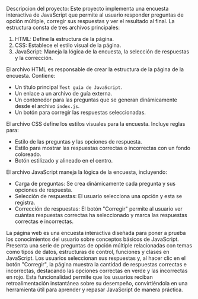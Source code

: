 Descripcion del proyecto:
Este proyecto implementa una encuesta interactiva de JavaScript que permite al usuario responder preguntas de opción múltiple, corregir sus respuestas y ver el resultado al final. La estructura consta de tres archivos principales:
1. HTML: Define la estructura de la página.
2. CSS: Establece el estilo visual de la página.
3. JavaScript: Maneja la lógica de la encuesta, la selección de respuestas y la corrección.

El archivo HTML es responsable de crear la estructura de la página de la encuesta. Contiene:
- Un título principal `Test guía de JavaScript`.
- Un enlace a un archivo de guía externa.
- Un contenedor para las preguntas que se generan dinámicamente desde el archivo `index.js`.
- Un botón para corregir las respuestas seleccionadas.

El archivo CSS define los estilos visuales para la encuesta. Incluye reglas para:
- Estilo de las preguntas y las opciones de respuesta.
- Estilo para mostrar las respuestas correctas o incorrectas con un fondo coloreado.
- Botón estilizado y alineado en el centro.

El archivo JavaScript maneja la lógica de la encuesta, incluyendo:
- Carga de preguntas: Se crea dinámicamente cada pregunta y sus opciones de respuesta.
- Selección de respuestas: El usuario selecciona una opción y esta se registra.
- Corrección de respuestas: El botón "Corregir" permite al usuario ver cuántas respuestas correctas 
ha seleccionado y marca las respuestas correctas e incorrectas.

La página web es una encuesta interactiva diseñada para poner a prueba los conocimientos del usuario sobre conceptos 
básicos de JavaScript. Presenta una serie de preguntas de opción múltiple relacionadas con temas como tipos de datos, 
estructuras de control, funciones y clases en JavaScript. Los usuarios seleccionan sus respuestas y, al hacer clic en 
el botón "Corregir", la página muestra la cantidad de respuestas correctas e incorrectas, destacando las opciones correctas 
en verde y las incorrectas en rojo. Esta funcionalidad permite que los usuarios reciban retroalimentación instantánea sobre 
su desempeño, convirtiéndola en una herramienta útil para aprender y repasar JavaScript de manera práctica.
